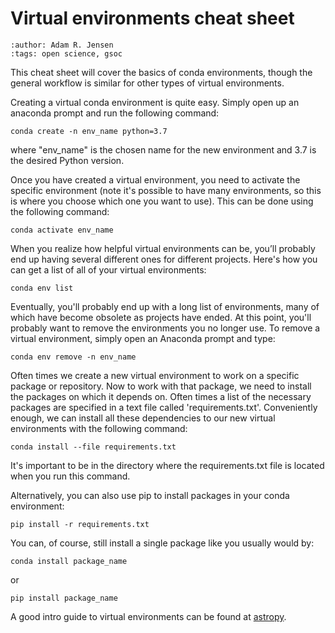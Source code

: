 # Virtual environments cheat sheet
```{post} 2021-07-19
:author: Adam R. Jensen
:tags: open science, gsoc
```

This cheat sheet will cover the basics of conda environments, though the general workflow is similar for other types of virtual environments.

Creating a virtual conda environment is quite easy. Simply open up an anaconda prompt and run the following command:

    conda create -n env_name python=3.7

where "env_name" is the chosen name for the new environment and 3.7 is the desired Python version.

Once you have created a virtual environment, you need to activate the specific environment (note it's possible to have many environments, so this is where you choose which one you want to use). This can be done using the following command:

    conda activate env_name

When you realize how helpful virtual environments can be, you’ll probably end up having several different ones for different projects. Here's how you can get a list of all of your virtual environments:

    conda env list

Eventually, you'll probably end up with a long list of environments, many of which have become obsolete as projects have ended. At this point, you'll probably want to remove the environments you no longer use. To remove a virtual environment, simply open an Anaconda prompt and type:

    conda env remove -n env_name

Often times we create a new virtual environment to work on a specific package or repository. Now to work with that package, we need to install the packages on which it depends on. Often times a list of the necessary packages are specified in a text file called 'requirements.txt'. Conveniently enough, we can install all these dependencies to our new virtual environments with the following command:

    conda install --file requirements.txt

It's important to be in the directory where the requirements.txt file is located when you run this command.

Alternatively, you can also use pip to install packages in your conda environment:

    pip install -r requirements.txt

You can, of course, still install a single package like you usually would by:

    conda install package_name

or

    pip install package_name

A good intro guide to virtual environments can be found at [astropy](https://docs.astropy.org/en/latest/development/workflow/virtual_pythons.html).